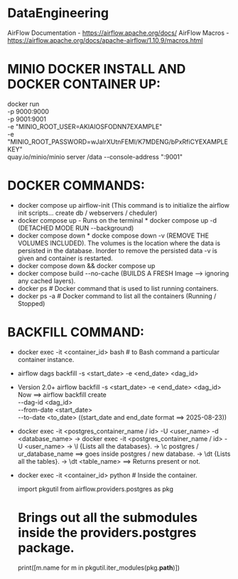 # DataEngineering

AirFlow Documentation - https://airflow.apache.org/docs/
AirFlow Macros        - https://airflow.apache.org/docs/apache-airflow/1.10.9/macros.html


# MINIO DOCKER INSTALL AND DOCKER CONTAINER UP:
docker run \
   -p 9000:9000 \
   -p 9001:9001 \
   -e "MINIO_ROOT_USER=AKIAIOSFODNN7EXAMPLE" \
   -e "MINIO_ROOT_PASSWORD=wJalrXUtnFEMI/K7MDENG/bPxRfiCYEXAMPLEKEY" \
   quay.io/minio/minio server /data --console-address ":9001"

# DOCKER COMMANDS:

* docker compose up airflow-init (This command is to initialize the airflow init scripts... create db / webservers / cheduler)
* docker compose up       - Runs on the terminal
       * docker compose up -d (DETACHED MODE RUN --background)
* docker compose down
       * docke compose down -v (REMOVE THE VOLUMES INCLUDED).
             The volumes is the location where the data is persisted in the database.
             Inorder to remove the persisted data -v is given and container is restarted.
* docker compose down && docker compose up
* docker compose build --no-cache (BUILDS A FRESH Image --> ignoring any cached layers).
* docker ps 	# Docker command that is used to list running containers.
* docker ps -a  # Docker command to list all the containers (Running / Stopped)

BACKFILL COMMAND:
=================
* docker exec -it <container_id> bash	# to Bash command a particular container instance.
* airflow dags backfill -s <start_date> -e <end_date> <dag_id>
* Version 2.0+ airflow backfill -s <start_date> -e <end_date> <dag_id>
      Now ==> airflow backfill create \
                         --dag-id <dag_id> \
                         --from-date <start_date> \
                         --to-date <to_date>
       ((start_date and end_date format ==> 2025-08-23))
* docker exec -it <postgres_container_name / id> -U <user_name> -d <database_name>
      -> docker exec -it <postgres_container_name / id> -U <user_name>
      -> \l {Lists all the databases}.
      -> \c postgres / ur_database_name ==> goes inside postgres / new database.
      -> \dt {Lists all the tables}.
      -> \dt <table_name> ==> Returns present or not.
     
* docker exec -it <container_id> python   # Inside the container.

    import pkgutil
    from airflow.providers.postgres as pkg
    # Brings out all the submodules inside the providers.postgres package.
    print([m.name for m in pkgutil.iter_modules(pkg.__path__)])
